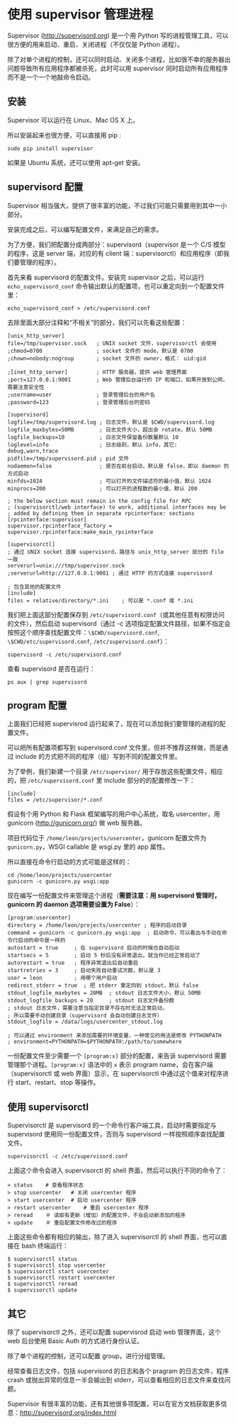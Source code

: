 使用 supervisor 管理进程
=======================

Supervisor (<http://supervisord.org>) 是一个用 Python 写的进程管理工具，可以很方便的用来启动、重启、关闭进程（不仅仅是 Python 进程）。

除了对单个进程的控制，还可以同时启动、关闭多个进程，比如很不幸的服务器出问题导致所有应用程序都被杀死，此时可以用 supervisor 同时启动所有应用程序而不是一个一个地敲命令启动。

安装
----

Supervisor 可以运行在 Linux、Mac OS X 上。

所以安装起来也很方便，可以直接用 pip :

    sudo pip install supervisor

如果是 Ubuntu 系统，还可以使用 apt-get 安装。

supervisord 配置
----------------

Supervisor 相当强大，提供了很丰富的功能，不过我们可能只需要用到其中一小部分。

安装完成之后，可以编写配置文件，来满足自己的需求。

为了方便，我们把配置分成两部分：supervisord（supervisor 是一个 C/S 模型的程序，这是 server 端，对应的有 client 端：supervisorctl）和应用程序（即我们要管理的程序）。

首先来看 supervisord 的配置文件。安装完 supervisor 之后，可以运行 `echo_supervisord_conf` 命令输出默认的配置项，也可以重定向到一个配置文件里：

    echo_supervisord_conf > /etc/supervisord.conf

去除里面大部分注释和“不相关”的部分，我们可以先看这些配置：

    [unix_http_server]
    file=/tmp/supervisor.sock   ; UNIX socket 文件，supervisorctl 会使用
    ;chmod=0700                 ; socket 文件的 mode，默认是 0700
    ;chown=nobody:nogroup       ; socket 文件的 owner，格式： uid:gid

    ;[inet_http_server]         ; HTTP 服务器，提供 web 管理界面
    ;port=127.0.0.1:9001        ; Web 管理后台运行的 IP 和端口，如果开放到公网，需要注意安全性
    ;username=user              ; 登录管理后台的用户名
    ;password=123               ; 登录管理后台的密码

    [supervisord]
    logfile=/tmp/supervisord.log ; 日志文件，默认是 $CWD/supervisord.log
    logfile_maxbytes=50MB        ; 日志文件大小，超出会 rotate，默认 50MB
    logfile_backups=10           ; 日志文件保留备份数量默认 10
    loglevel=info                ; 日志级别，默认 info，其它: debug,warn,trace
    pidfile=/tmp/supervisord.pid ; pid 文件
    nodaemon=false               ; 是否在前台启动，默认是 false，即以 daemon 的方式启动
    minfds=1024                  ; 可以打开的文件描述符的最小值，默认 1024
    minprocs=200                 ; 可以打开的进程数的最小值，默认 200

    ; the below section must remain in the config file for RPC
    ; (supervisorctl/web interface) to work, additional interfaces may be
    ; added by defining them in separate rpcinterface: sections
    [rpcinterface:supervisor]
    supervisor.rpcinterface_factory = supervisor.rpcinterface:make_main_rpcinterface

    [supervisorctl]
    ; 通过 UNIX socket 连接 supervisord，路径与 unix_http_server 部分的 file 一致
    serverurl=unix:///tmp/supervisor.sock
    ;serverurl=http://127.0.0.1:9001 ; 通过 HTTP 的方式连接 supervisord

    ; 包含其他的配置文件
    [include]
    files = relative/directory/*.ini    ; 可以是 *.conf 或 *.ini

我们把上面这部分配置保存到 `/etc/supervisord.conf`（或其他任意有权限访问的文件），然后启动 supervisord（通过 -c 选项指定配置文件路径，如果不指定会按照这个顺序查找配置文件：`\$CWD/supervisord.conf`,
`\$CWD/etc/supervisord.conf`, `/etc/supervisord.conf`）：

    supervisord -c /etc/supervisord.conf

查看 supervisord 是否在运行：

    ps aux | grep supervisord

program 配置
------------

上面我们已经把 supervisrod 运行起来了，现在可以添加我们要管理的进程的配置文件。

可以把所有配置项都写到 supervisord.conf 文件里，但并不推荐这样做，而是通过 include 的方式把不同的程序（组）写到不同的配置文件里。

为了举例，我们新建一个目录 `/etc/supervisor/` 用于存放这些配置文件，相应的，把 `/etc/supervisord.conf` 里 include 部分的的配置修改一下：

    [include]
    files = /etc/supervisor/*.conf

假设有个用 Python 和 Flask 框架编写的用户中心系统，取名 usercenter，用 gunicorn (<http://gunicorn.org/>) 做 web 服务器。

项目代码位于 `/home/leon/projects/usercenter`，gunicorn 配置文件为 `gunicorn.py`，WSGI callable 是 wsgi.py 里的 app 属性。

所以直接在命令行启动的方式可能是这样的：

    cd /home/leon/projects/usercenter
    gunicorn -c gunicorn.py wsgi:app

现在编写一份配置文件来管理这个进程（**需要注意：用 supervisord 管理时，gunicorn 的 daemon 选项需要设置为 False**）：

    [program:usercenter]
    directory = /home/leon/projects/usercenter ; 程序的启动目录
    command = gunicorn -c gunicorn.py wsgi:app  ; 启动命令，可以看出与手动在命令行启动的命令是一样的
    autostart = true     ; 在 supervisord 启动的时候也自动启动
    startsecs = 5        ; 启动 5 秒后没有异常退出，就当作已经正常启动了
    autorestart = true   ; 程序异常退出后自动重启
    startretries = 3     ; 启动失败自动重试次数，默认是 3
    user = leon          ; 用哪个用户启动
    redirect_stderr = true  ; 把 stderr 重定向到 stdout，默认 false
    stdout_logfile_maxbytes = 20MB  ; stdout 日志文件大小，默认 50MB
    stdout_logfile_backups = 20     ; stdout 日志文件备份数
    ; stdout 日志文件，需要注意当指定目录不存在时无法正常启动，
    ; 所以需要手动创建目录（supervisord 会自动创建日志文件）
    stdout_logfile = /data/logs/usercenter_stdout.log

    ; 可以通过 environment 来添加需要的环境变量，一种常见的用法是修改 PYTHONPATH
    ; environment=PYTHONPATH=$PYTHONPATH:/path/to/somewhere

一份配置文件至少需要一个 `[program:x]` 部分的配置，来告诉 supervisord 需要管理那个进程。`[program:x]` 语法中的 `x` 表示 program name，会在客户端（supervisorctl 或 web 界面）显示，在 supervisorctl 中通过这个值来对程序进行 start、restart、stop 等操作。

使用 supervisorctl
------------------

Supervisorctl 是 supervisord 的一个命令行客户端工具，启动时需要指定与 supervisord 使用同一份配置文件，否则与 supervisord 一样按照顺序查找配置文件。

    supervisorctl -c /etc/supervisord.conf

上面这个命令会进入 supervisorctl 的 shell 界面，然后可以执行不同的命令了：

    > status    # 查看程序状态
    > stop usercenter   # 关闭 usercenter 程序
    > start usercenter  # 启动 usercenter 程序
    > restart usercenter    # 重启 usercenter 程序
    > reread    ＃ 读取有更新（增加）的配置文件，不会启动新添加的程序
    > update    ＃ 重启配置文件修改过的程序

上面这些命令都有相应的输出，除了进入 supervisorctl 的 shell 界面，也可以直接在 bash 终端运行：

    $ supervisorctl status
    $ supervisorctl stop usercenter
    $ supervisorctl start usercenter
    $ supervisorctl restart usercenter
    $ supervisorctl reread
    $ supervisorctl update

其它
----

除了 supervisorctl 之外，还可以配置 supervisrod 启动 web 管理界面，这个 web 后台使用 Basic Auth 的方式进行身份认证。

除了单个进程的控制，还可以配置 group，进行分组管理。

经常查看日志文件，包括 supervisord 的日志和各个 pragram 的日志文件，程序 crash 或抛出异常的信息一半会输出到 stderr，可以查看相应的日志文件来查找问题。

Supervisor 有很丰富的功能，还有其他很多项配置，可以在官方文档获取更多信息：<http://supervisord.org/index.html>

